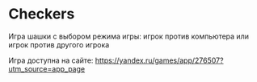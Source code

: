 # Checkers
Игра шашки с выбором режима игры: игрок против компьютера или игрок против другого игрока

Игра доступна на сайте: https://yandex.ru/games/app/276507?utm_source=app_page
